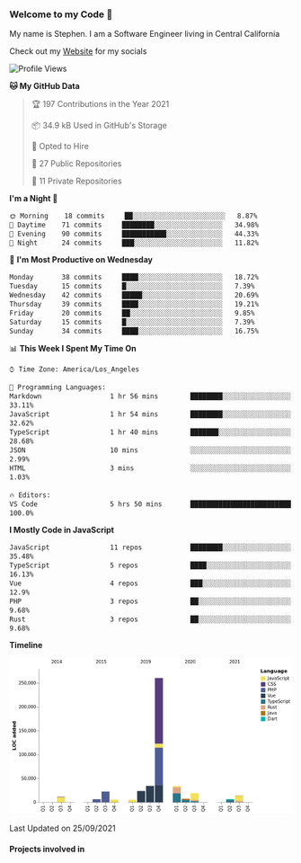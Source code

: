 ### Welcome to my Code 👋

My name is Stephen. I am a Software Engineer living in Central California

Check out my [Website](https://snipey.dev) for my socials

<!--START_SECTION:waka-->
![Profile Views](http://img.shields.io/badge/Profile%20Views-0-blue)

**🐱 My GitHub Data** 

> 🏆 197 Contributions in the Year 2021
 > 
> 📦 34.9 kB Used in GitHub's Storage 
 > 
> 💼 Opted to Hire
 > 
> 📜 27 Public Repositories 
 > 
> 🔑 11 Private Repositories  
 > 
**I'm a Night 🦉** 

```text
🌞 Morning    18 commits     ██░░░░░░░░░░░░░░░░░░░░░░░   8.87% 
🌆 Daytime    71 commits     ████████░░░░░░░░░░░░░░░░░   34.98% 
🌃 Evening    90 commits     ███████████░░░░░░░░░░░░░░   44.33% 
🌙 Night      24 commits     ███░░░░░░░░░░░░░░░░░░░░░░   11.82%

```
📅 **I'm Most Productive on Wednesday** 

```text
Monday       38 commits     ████░░░░░░░░░░░░░░░░░░░░░   18.72% 
Tuesday      15 commits     █░░░░░░░░░░░░░░░░░░░░░░░░   7.39% 
Wednesday    42 commits     █████░░░░░░░░░░░░░░░░░░░░   20.69% 
Thursday     39 commits     ████░░░░░░░░░░░░░░░░░░░░░   19.21% 
Friday       20 commits     ██░░░░░░░░░░░░░░░░░░░░░░░   9.85% 
Saturday     15 commits     █░░░░░░░░░░░░░░░░░░░░░░░░   7.39% 
Sunday       34 commits     ████░░░░░░░░░░░░░░░░░░░░░   16.75%

```


📊 **This Week I Spent My Time On** 

```text
⌚︎ Time Zone: America/Los_Angeles

💬 Programming Languages: 
Markdown                 1 hr 56 mins        ████████░░░░░░░░░░░░░░░░░   33.11% 
JavaScript               1 hr 54 mins        ████████░░░░░░░░░░░░░░░░░   32.62% 
TypeScript               1 hr 40 mins        ███████░░░░░░░░░░░░░░░░░░   28.68% 
JSON                     10 mins             ░░░░░░░░░░░░░░░░░░░░░░░░░   2.99% 
HTML                     3 mins              ░░░░░░░░░░░░░░░░░░░░░░░░░   1.03%

🔥 Editors: 
VS Code                  5 hrs 50 mins       █████████████████████████   100.0%

```

**I Mostly Code in JavaScript** 

```text
JavaScript               11 repos            ████████░░░░░░░░░░░░░░░░░   35.48% 
TypeScript               5 repos             ████░░░░░░░░░░░░░░░░░░░░░   16.13% 
Vue                      4 repos             ███░░░░░░░░░░░░░░░░░░░░░░   12.9% 
PHP                      3 repos             ██░░░░░░░░░░░░░░░░░░░░░░░   9.68% 
Rust                     3 repos             ██░░░░░░░░░░░░░░░░░░░░░░░   9.68%

```


**Timeline**

![Chart not found](https://raw.githubusercontent.com/Snipey/Snipey/master/charts/bar_graph.png) 


 Last Updated on 25/09/2021
<!--END_SECTION:waka-->

#### Projects involved in
